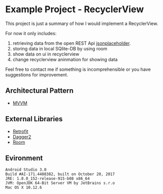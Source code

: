 # Example Project - RecyclerView

This project is just a summary of how I would implement a RecyclerView.

For now it only includes:
1. retrieving data from the open REST Api [jsonplaceholder](https://jsonplaceholder.typicode.com/).
2. storing data in local SQlite-DB by using room
3. show data on ui in recyclerview
4. change recyclerview aninmation for showing data

Feel free to contact me if something is incomprehensible or you have suggestions for improvement.


## Architectural Pattern
 * [MVVM](https://de.wikipedia.org/wiki/Model_View_ViewModel)


## External Libraries
 * [Retrofit](https://square.github.io/retrofit/)
 * [Dagger2](https://google.github.io/dagger/)
 * [Room](https://developer.android.com/topic/libraries/architecture/room.html)


## Evironment

```
Android Studio 3.0 
Build #AI-171.4408382, built on October 20, 2017
JRE: 1.8.0_152-release-915-b08 x86_64
JVM: OpenJDK 64-Bit Server VM by JetBrains s.r.o
Mac OS X 10.12.6
```

